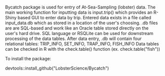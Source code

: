 Bycatch package is used for entry of At-Sea-Sampling (lobster) data. The main working function for inputting data is input.trip() which provides an R-Shiny based GUI to enter data by trip.
Entered data exists in a file called input_data.db which as stored in a location of the user's choosing.
.db files are are SQL-based and work like an Oracle table stored directly on the user's hard drive. SQL language or RSQLite can be used for downstream processing of the data tables.
After data entry, .db will contain four relational tables: TRIP_INFO, SET_INFO, TRAP_INFO, FISH_INFO
Data tables can be checked in R with the check.table() function (ex. check.table("fish"))

To install the package:

devtools::install_github("LobsterScience/Bycatch")
